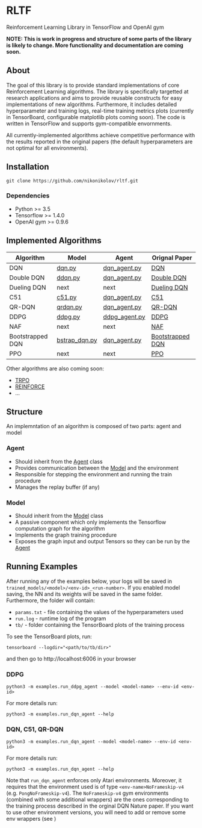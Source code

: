 # RLTF
Reinforcement Learning Library in TensorFlow and OpenAI gym

**NOTE: This is work in progress and structure of some parts of the library is likely to change. More functionality and documentation are coming soon.**

## About

The goal of this library is to provide standard implementations of core
Reinforcement Learning algorithms. The library is specifically targetted at
research applications and aims to provide reusable constructs for easy
implementations of new algorithms. Furthermore, it includes detailed
hyperparameter and training logs, real-time training metrics plots (currently
in TensorBoard, configurable matplotlib plots coming soon). The code is written
in TensorFlow and supports gym-compatible envornments.

All currently-implemented algorithms achieve competitive performance with the
results reported in the original papers (the default hyperparameters are not
optimal for all environments).


## Installation
```
git clone https://github.com/nikonikolov/rltf.git
```

### Dependencies
- Python >= 3.5
- Tensorflow >= 1.4.0
- OpenAI gym >= 0.9.6


## Implemented Algorithms

| Algorithm     | Model                             | Agent                                       | Orignal Paper |
| ---           | ---                               | ---                                         | --- |  
| DQN           | [dqn.py](rltf/models/dqn.py)      | [dqn_agent.py](rltf/agents/dqn_agent.py)    | [DQN](https://www.nature.com/articles/nature14236) |
| Double DQN    | [ddqn.py](rltf/models/ddqn.py)    | [dqn_agent.py](rltf/agents/dqn_agent.py)    | [Double DQN](https://arxiv.org/abs/1509.06461) |
| Dueling DQN   | next                              | next                                        | [Dueling DQN](https://arxiv.org/abs/1511.06581) |
| C51           | [c51.py](rltf/models/c51.py)      | [dqn_agent.py](rltf/agents/dqn_agent.py)    | [C51](https://arxiv.org/abs/1707.06887) |
| QR-DQN        | [qrdqn.py](rltf/models/qrdqn.py)  | [dqn_agent.py](rltf/agents/dqn_agent.py)    | [QR-DQN](https://arxiv.org/abs/1710.10044) |
| DDPG          | [ddpg.py](rltf/models/ddpg.py)    | [ddpg_agent.py](rltf/agents/ddpg_agent.py)  | [DDPG](https://arxiv.org/abs/1509.02971) |
| NAF           | next                              | next                                        | [NAF](https://arxiv.org/abs/1603.00748) |
| Bootstrapped DQN | [bstrap_dqn.py](rltf/models/bstrap_dqn.py) | [dqn_agent.py](rltf/agents/dqn_agent.py) | [Bootstrapped DQN](https://arxiv.org/pdf/1602.04621.pdf) |
| PPO           | next                              | next                                        | [PPO](https://arxiv.org/abs/1707.06347) |

Other algorithms are also coming soon:
- [TRPO](https://arxiv.org/abs/1502.05477)
- [REINFORCE]()
- ...

## Structure

An implemntation of an algorithm is composed of two parts: agent and model

### Agent
- Should inherit from the [Agent](rltf/agents/agent.py) class
- Provides communication between the [Model](rltf/models/model.py) and the environment
- Responsible for stepping the environment and running the train procedure
- Manages the replay buffer (if any)

### Model
- Should inherit from the [Model](rltf/models/model.py) class
- A passive component which only implements the Tensorflow computation graph for the algorithm
- Implements the graph training procedure
- Exposes the graph input and output Tensors so they can be run by the [Agent](rltf/agents/agent.py)


## Running Examples

After running any of the examples below, your logs will be saved in 
`trained_models/<model>/<env-id>_<run-number>`. If you enabled model saving,
the NN and its weights will be saved in the same folder. Furthermore, the
folder will contain:
- `params.txt` - file containing the values of the hyperparameters used
- `run.log` - runtime log of the program
- `tb/` - folder containing the TensorBoard plots of the training process

To see the TensorBoard plots, run:
```
tensorboard --logdir="<path/to/tb/dir>"
```
and then go to http://localhost:6006 in your browser

### DDPG
```
python3 -m examples.run_ddpg_agent --model <model-name> --env-id <env-id>
```
For more details run:
```
python3 -m examples.run_dqn_agent --help
```

### DQN, C51, QR-DQN

```
python3 -m examples.run_dqn_agent --model <model-name> --env-id <env-id>
```
For more details run:
```
python3 -m examples.run_dqn_agent --help
```


Note that `run_dqn_agent` enforces only Atari environments. Moreover, it
requires that the environment used is of type `<env-name>NoFrameskip-v4`
(e.g. `PongNoFrameskip-v4`). The `NoFrameskip-v4` gym environments (combined 
with some additional wrappers) are the ones corresponding to the training
process described in the orginal DQN Nature paper. If you want to use other
environment versions, you will need to add or remove some env wrappers 
(see [](rltf/envs/atari.py))
